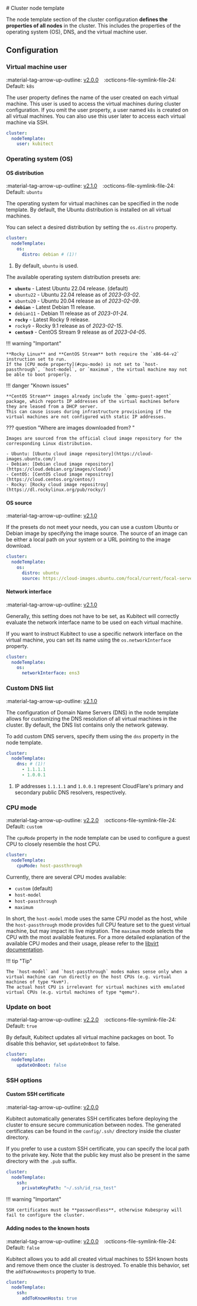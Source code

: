 [tag 2.0.0]: https://github.com/MusicDin/kubitect/releases/tag/v2.0.0
[tag 2.1.0]: https://github.com/MusicDin/kubitect/releases/tag/v2.1.0
[tag 2.2.0]: https://github.com/MusicDin/kubitect/releases/tag/v2.2.0

<div markdown="1" class="text-center">
# Cluster node template
</div>

<div markdown="1" class="text-justify">

The node template section of the cluster configuration **defines the properties of all nodes** in the cluster.
This includes the properties of the operating system (OS), DNS, and the virtual machine user.


## Configuration

### Virtual machine user

:material-tag-arrow-up-outline: [v2.0.0][tag 2.0.0]
&ensp;
:octicons-file-symlink-file-24: Default: `k8s`

The user property defines the name of the user created on each virtual machine. 
This user is used to access the virtual machines during cluster configuration. 
If you omit the user property, a user named `k8s` is created on all virtual machines. 
You can also use this user later to access each virtual machine via SSH.

```yaml
cluster:
  nodeTemplate:
    user: kubitect
```

### Operating system (OS)

#### OS distribution

:material-tag-arrow-up-outline: [v2.1.0][tag 2.1.0]
&ensp;
:octicons-file-symlink-file-24: Default: `ubuntu`

The operating system for virtual machines can be specified in the node template. 
By default, the Ubuntu distribution is installed on all virtual machines.

You can select a desired distribution by setting the `os.distro` property.

```yaml
cluster:
  nodeTemplate:
    os:
      distro: debian # (1)!
```

1. By default, `ubuntu` is used.


The available operating system distribution presets are:

+ **`ubuntu`** - Latest Ubuntu 22.04 release. (default)
+ `ubuntu22` - Ubuntu 22.04 release as of *2023-03-02*.
+ `ubuntu20` - Ubuntu 20.04 release as of *2023-02-09*.
+ **`debian`** - Latest Debian 11 release.
+ `debian11` - Debian 11 release as of *2023-01-24*.
+ **`rocky`** - Latest Rocky 9 release.
+ `rocky9` - Rocky 9.1 release as of *2023-02-15*.
+ **`centos9`** - CentOS Stream 9 release as of *2023-04-05*.

!!! warning "Important"

    **Rocky Linux** and **CentOS Stream** both require the `x86-64-v2` instruction set to run.
    If the [CPU mode property](#cpu-mode) is not set to `host-passthrough`, `host-model`, or `maximum`, the virtual machine may not be able to boot properly.


!!! danger "Known issues"

    **CentOS Stream** images already include the `qemu-guest-agent` package, which reports IP addresses of the virtual machines before they are leased from a DHCP server. 
    This can cause issues during infrastructure provisioning if the virtual machines are not configured with static IP addresses.


??? question "Where are images downloaded from? <i class="click-tip"></i>"

    Images are sourced from the official cloud image repository for the corresponding Linux distribution.

    - Ubuntu: [Ubuntu cloud image repository](https://cloud-images.ubuntu.com/)
    - Debian: [Debian cloud image repository](https://cloud.debian.org/images/cloud/)
    - CentOS: [CentOS cloud image repositroy](https://cloud.centos.org/centos/)
    - Rocky: [Rocky cloud image repositroy](https://dl.rockylinux.org/pub/rocky/)

#### OS source

:material-tag-arrow-up-outline: [v2.1.0][tag 2.1.0]

If the presets do not meet your needs, you can use a custom Ubuntu or Debian image by specifying the image source. 
The source of an image can be either a local path on your system or a URL pointing to the image download.

```yaml
cluster:
  nodeTemplate:
    os:
      distro: ubuntu
      source: https://cloud-images.ubuntu.com/focal/current/focal-server-cloudimg-amd64.img
```

#### Network interface

:material-tag-arrow-up-outline: [v2.1.0][tag 2.1.0]

Generally, this setting does not have to be set, as Kubitect will correctly evaluate the network interface name to be used on each virtual machine.

If you want to instruct Kubitect to use a specific network interface on the virtual machine, you can set its name using the `os.networkInterface` property.

```yaml
cluster:
  nodeTemplate:
    os:
      networkInterface: ens3
```

### Custom DNS list

:material-tag-arrow-up-outline: [v2.1.0][tag 2.1.0]

The configuration of Domain Name Servers (DNS) in the node template allows for customizing the DNS resolution of all virtual machines in the cluster. 
By default, the DNS list contains only the network gateway.

To add custom DNS servers, specify them using the `dns` property in the node template.

```yaml
cluster:
  nodeTemplate:
    dns: # (1)!
      - 1.1.1.1
      - 1.0.0.1
```

1. IP addresses `1.1.1.1` and `1.0.0.1` represent CloudFlare's primary and secondary public DNS resolvers, respectively.

### CPU mode

:material-tag-arrow-up-outline: [v2.2.0][tag 2.2.0]
&ensp;
:octicons-file-symlink-file-24: Default: `custom`

The `cpuMode` property in the node template can be used to configure a guest CPU to closely resemble the host CPU.

```yaml
cluster:
  nodeTemplate:
    cpuMode: host-passthrough
```

Currently, there are several CPU modes available:

- `custom` (default)
- `host-model`
- `host-passthrough`
- `maximum`

In short, the `host-model` mode uses the same CPU model as the host, while the `host-passthrough` mode provides full CPU feature set to the guest virtual machine, but may impact its live migration. 
The `maximum` mode selects the CPU with the most available features.
For a more detailed explanation of the available CPU modes and their usage, please refer to the [libvirt documentation](https://libvirt.org/formatdomain.html#cpu-model-and-topology).

!!! tip "Tip"

    The `host-model` and `host-passthrough` modes makes sense only when a virtual machine can run directly on the host CPUs (e.g. virtual machines of type *kvm*).
    The actual host CPU is irrelevant for virtual machines with emulated virtual CPUs (e.g. virtul machines of type *qemu*).

### Update on boot

:material-tag-arrow-up-outline: [v2.2.0][tag 2.2.0]
&ensp;
:octicons-file-symlink-file-24: Default: `true`

By default, Kubitect updates all virtual machine packages on boot.
To disable this behavior, set `updateOnBoot` to false.

```yaml
cluster:
  nodeTemplate:
    updateOnBoot: false
```

### SSH options

#### Custom SSH certificate

:material-tag-arrow-up-outline: [v2.0.0][tag 2.0.0]

Kubitect automatically generates SSH certificates before deploying the cluster to ensure secure communication between nodes.
The generated certificates can be found in the `config/.ssh/` directory inside the cluster directory.

If you prefer to use a custom SSH certificate, you can specify the local path to the private key. 
Note that the public key must also be present in the same directory with the `.pub` suffix.


```yaml
cluster:
  nodeTemplate:
    ssh:
      privateKeyPath: "~/.ssh/id_rsa_test"
```

!!! warning "Important"

    SSH certificates must be **passwordless**, otherwise Kubespray will fail to configure the cluster.


#### Adding nodes to the known hosts

:material-tag-arrow-up-outline: [v2.0.0][tag 2.0.0]
&ensp;
:octicons-file-symlink-file-24: Default: `false`

Kubitect allows you to add all created virtual machines to SSH known hosts and remove them once the cluster is destroyed.
To enable this behavior, set the `addToKnownHosts` property to true.

```yaml
cluster:
  nodeTemplate:
    ssh:
      addToKnownHosts: true
```

</div>
